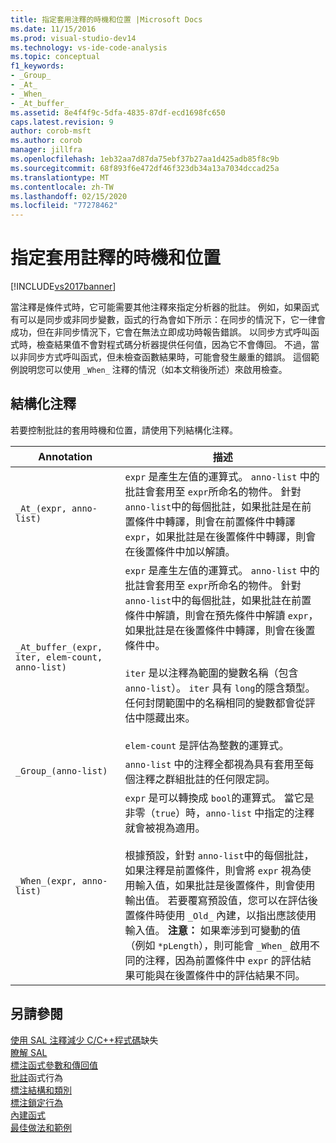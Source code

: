 ```yaml
---
title: 指定套用注釋的時機和位置 |Microsoft Docs
ms.date: 11/15/2016
ms.prod: visual-studio-dev14
ms.technology: vs-ide-code-analysis
ms.topic: conceptual
f1_keywords:
- _Group_
- _At_
- _When_
- _At_buffer_
ms.assetid: 8e4f4f9c-5dfa-4835-87df-ecd1698fc650
caps.latest.revision: 9
author: corob-msft
ms.author: corob
manager: jillfra
ms.openlocfilehash: 1eb32aa7d87da75ebf37b27aa1d425adb85f8c9b
ms.sourcegitcommit: 68f893f6e472df46f323db34a13a7034dccad25a
ms.translationtype: MT
ms.contentlocale: zh-TW
ms.lasthandoff: 02/15/2020
ms.locfileid: "77278462"
---
```

# <a name="specifying-when-and-where-an-annotation-applies"></a>指定套用註釋的時機和位置
[!INCLUDE[vs2017banner](../includes/vs2017banner.md)]

當注釋是條件式時，它可能需要其他注釋來指定分析器的批註。  例如，如果函式有可以是同步或非同步變數，函式的行為會如下所示：在同步的情況下，它一律會成功，但在非同步情況下，它會在無法立即成功時報告錯誤。 以同步方式呼叫函式時，檢查結果值不會對程式碼分析器提供任何值，因為它不會傳回。  不過，當以非同步方式呼叫函式，但未檢查函數結果時，可能會發生嚴重的錯誤。 這個範例說明您可以使用 `_When_` 注釋的情況（如本文稍後所述）來啟用檢查。  
  
## <a name="structural-annotations"></a>結構化注釋  
 若要控制批註的套用時機和位置，請使用下列結構化注釋。  
  
|Annotation|描述|  
|----------------|-----------------|  
|`_At_(expr, anno-list)`|`expr` 是產生左值的運算式。 `anno-list` 中的批註會套用至 `expr`所命名的物件。 針對 `anno-list`中的每個批註，如果批註是在前置條件中轉譯，則會在前置條件中轉譯 `expr`，如果批註是在後置條件中轉譯，則會在後置條件中加以解讀。|  
|`_At_buffer_(expr, iter, elem-count, anno-list)`|`expr` 是產生左值的運算式。 `anno-list` 中的批註會套用至 `expr`所命名的物件。 針對 `anno-list`中的每個批註，如果批註在前置條件中解讀，則會在預先條件中解讀 `expr`，如果批註是在後置條件中轉譯，則會在後置條件中。<br /><br /> `iter` 是以注釋為範圍的變數名稱（包含 `anno-list`）。 `iter` 具有 `long`的隱含類型。 任何封閉範圍中的名稱相同的變數都會從評估中隱藏出來。<br /><br /> `elem-count` 是評估為整數的運算式。|  
|`_Group_(anno-list)`|`anno-list` 中的注釋全都視為具有套用至每個注釋之群組批註的任何限定詞。|  
|`_When_(expr, anno-list)`|`expr` 是可以轉換成 `bool`的運算式。 當它是非零（`true`）時，`anno-list` 中指定的注釋就會被視為適用。<br /><br /> 根據預設，針對 `anno-list`中的每個批註，如果注釋是前置條件，則會將 `expr` 視為使用輸入值，如果批註是後置條件，則會使用輸出值。 若要覆寫預設值，您可以在評估後置條件時使用 `_Old_` 內建，以指出應該使用輸入值。 **注意：** 如果牽涉到可變動的值（例如 `*pLength`），則可能會 `_When_` 啟用不同的注釋，因為前置條件中 `expr` 的評估結果可能與在後置條件中的評估結果不同。|  
  
## <a name="see-also"></a>另請參閱  
 [使用 SAL 注釋減少 C/C++程式碼](../code-quality/using-sal-annotations-to-reduce-c-cpp-code-defects.md)缺失   
 [瞭解 SAL](../code-quality/understanding-sal.md)   
 [標注函式參數和傳回值](../code-quality/annotating-function-parameters-and-return-values.md)   
 [批註](../code-quality/annotating-function-behavior.md)函式行為   
 [標注結構和類別](../code-quality/annotating-structs-and-classes.md)   
 [標注鎖定行為](../code-quality/annotating-locking-behavior.md)   
 [內建函式](../code-quality/intrinsic-functions.md)   
 [最佳做法和範例](../code-quality/best-practices-and-examples-sal.md)
